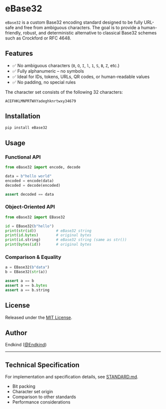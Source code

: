 # eBase32

`eBase32` is a custom Base32 encoding standard designed to be fully URL-safe and free from ambiguous characters. The goal is to provide a human-friendly, robust, and deterministic alternative to classical Base32 schemes such as Crockford or RFC 4648.

## Features

- ✅ No ambiguous characters (`0`, `O`, `I`, `l`, `1`, `S`, `B`, `Z`, etc.)
- ✅ Fully alphanumeric – no symbols
- ✅ Ideal for IDs, tokens, URLs, QR codes, or human-readable values
- ✅ No padding, no special rules

The character set consists of the following 32 characters:

```
ACEFHKLMNPRTWXYadeghknrtwxy34679
```

## Installation

```bash
pip install eBase32
```

## Usage

### Functional API

```python
from eBase32 import encode, decode

data = b"hello world"
encoded = encode(data)
decoded = decode(encoded)

assert decoded == data
```

### Object-Oriented API

```python
from eBase32 import EBase32

id = EBase32(b"hello")
print(str(id))         # eBase32 string
print(id.bytes)        # original bytes
print(id.string)       # eBase32 string (same as str())
print(bytes(id))       # original bytes
```

### Comparison & Equality

```python
a = EBase32(b"data")
b = EBase32(str(a))

assert a == b
assert a == b.bytes
assert a == b.string
```

## License

Released under the [MIT License](LICENSE).

## Author

Endkind ([@Endkind](https://github.com/Endkind))

---

## Technical Specification

For implementation and specification details, see [STANDARD.md](./docs/standard.md).

- Bit packing
- Character set origin
- Comparison to other standards
- Performance considerations
